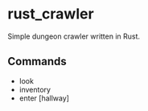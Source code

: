 # rust_crawler

Simple dungeon crawler written in Rust.

## Commands
* look
* inventory
* enter [hallway]